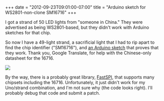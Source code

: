 ﻿+++
date = "2012-09-23T09:01:00-07:00"
title = "Arduino sketch for WS2801-non-clone SM16716"
+++



I got a strand of 50 LED lights from "someone in China." They were advertised
as being WS2801-based, but they didn't work with Arduino sketches for that
chip.

So now I have a 49-light strand, a sacrificial light that I had to rip apart
to find the chip identifier ("SM16716"), and [an Arduino
sketch](https://github.com/sowbug/sm16716) that proves that they work. Thank
you, Google Translate, for help with the Chinese-only datasheet for the 16716.

![](http://67.media.tumblr.com/tumblr_mat8hnaDe51qjj3vh.jpg)

By the way, there is a probably great library,
[FastSPI](http://code.google.com/p/fastspi/), that supports many chipsets
including the 16716. Unfortunately, it just didn't work for my Uno/strand
combination, and I'm not sure why (the code looks right). I'll probably debug
that code and submit a patch.

